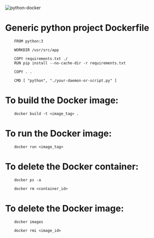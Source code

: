 ![python-docker](https://user-images.githubusercontent.com/38442315/117027533-155c3580-acfd-11eb-875f-aeb02da0eba5.png)

# Generic python project Dockerfile

        FROM python:3

        WORKDIR /usr/src/app

        COPY requirements.txt ./
        RUN pip install --no-cache-dir -r requirements.txt

        COPY . .

        CMD [ "python", "./your-daemon-or-script.py" ]

# To build the Docker image:

        docker build -t <image_tag> .

# To run the Docker image:

        docker run <image_tag>

# To delete the Docker container:

        docker ps -a

        docker rm <container_id>

# To delete the Docker image:

        docker images

        docker rmi <image_id>

